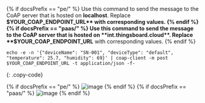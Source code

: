 {% if docsPrefix == "pe/" %}
Use this command to send the message to the CoAP server that is hosted on **localhost**. Replace **$YOUR_COAP_ENDPOINT_URL** with corresponding values.
{% endif %}
{% if docsPrefix == "paas/" %}
Use this command to send the message to the CoAP server that is hosted on **int.thingsboard.cloud**. Replace **$YOUR_COAP_ENDPOINT_URL** with corresponding values.
{% endif %}

```shell
echo -e -n '{"deviceName": "SN-001", "deviceType": "default", "temperature": 25.7, "humidity": 69}' | coap-client -m post $YOUR_COAP_ENDPOINT_URL -t application/json -f-
```
{: .copy-code}

{% if docsPrefix == "pe/" %}
![image](https://img.thingsboard.io/user-guide/integrations/coap/terminal-json-pe.png)
{% endif %}
{% if docsPrefix == "paas/" %}
![image](https://img.thingsboard.io/user-guide/integrations/coap/terminal-json-paas.png)
{% endif %}